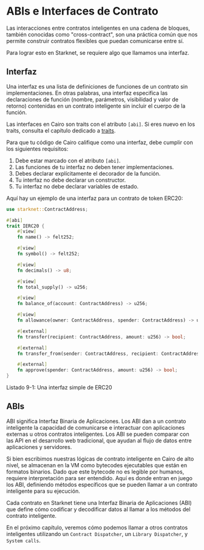 # ABIs e Interfaces de Contrato

Las interacciones entre contratos inteligentes en una cadena de bloques, también conocidas como "cross-contract", son una práctica común que nos permite construir contratos flexibles que puedan comunicarse entre sí.

Para lograr esto en Starknet, se requiere algo que llamamos una interfaz.

## Interfaz
Una interfaz es una lista de definiciones de funciones de un contrato sin implementaciones. En otras palabras, una interfaz especifica las declaraciones de función (nombre, parámetros, visibilidad y valor de retorno) contenidas en un contrato inteligente sin incluir el cuerpo de la función.

Las interfaces en Cairo son traits con el atributo `[abi]`. Si eres nuevo en los traits, consulta el capítulo dedicado a [traits](./ch07-02-traits-in-cairo.md).

Para que tu código de Cairo califique como una interfaz, debe cumplir con los siguientes requisitos:

1. Debe estar marcado con el atributo `[abi]`.
2. Las funciones de tu interfaz no deben tener implementaciones.
3. Debes declarar explícitamente el decorador de la función.
4. Tu interfaz no debe declarar un constructor.
5. Tu interfaz no debe declarar variables de estado.

Aquí hay un ejemplo de una interfaz para un contrato de token ERC20:

```rust
use starknet::ContractAddress;

#[abi]
trait IERC20 {
    #[view]
    fn name() -> felt252;

    #[view]
    fn symbol() -> felt252;

    #[view]
    fn decimals() -> u8;

    #[view]
    fn total_supply() -> u256;

    #[view]
    fn balance_of(account: ContractAddress) -> u256;

    #[view]
    fn allowance(owner: ContractAddress, spender: ContractAddress) -> u256;

    #[external]
    fn transfer(recipient: ContractAddress, amount: u256) -> bool;

    #[external]
    fn transfer_from(sender: ContractAddress, recipient: ContractAddress, amount: u256) -> bool;

    #[external]
    fn approve(spender: ContractAddress, amount: u256) -> bool;
}
```

<span class="caption">Listado 9-1: Una interfaz simple de ERC20</span>

## ABIs
ABI significa Interfaz Binaria de Aplicaciones. Los ABI dan a un contrato inteligente la capacidad de comunicarse e interactuar con aplicaciones externas u otros contratos inteligentes. Los ABI se pueden comparar con las API en el desarrollo web tradicional, que ayudan al flujo de datos entre aplicaciones y servidores.

Si bien escribimos nuestras lógicas de contrato inteligente en Cairo de alto nivel, se almacenan en la VM como bytecodes ejecutables que están en formatos binarios. Dado que este bytecode no es legible por humanos, requiere interpretación para ser entendido. Aquí es donde entran en juego los ABI, definiendo métodos específicos que se pueden llamar a un contrato inteligente para su ejecución.

Cada contrato en Starknet tiene una Interfaz Binaria de Aplicaciones (ABI) que define cómo codificar y decodificar datos al llamar a los métodos del contrato inteligente.

En el próximo capítulo, veremos cómo podemos llamar a otros contratos inteligentes utilizando un `Contract Dispatcher`, un `Library Dispatcher`, y `System calls`.